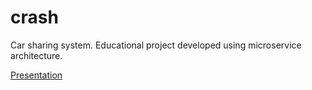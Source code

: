 # crash

Car sharing system. Educational project developed using microservice architecture.

[Presentation](doc/pres.md)
